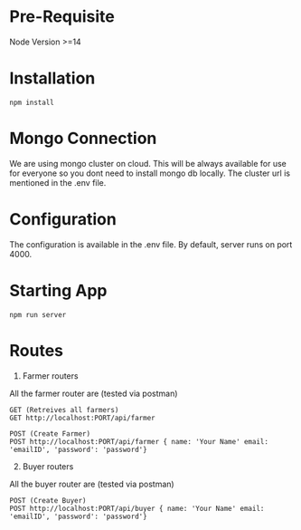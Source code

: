 # Pre-Requisite
Node Version >=14 

# Installation
```
npm install
```

# Mongo Connection
We are using mongo cluster on cloud. This will be always available for use for everyone so you dont need to install mongo db locally. The cluster url is mentioned in the .env file.

# Configuration
The configuration is available in the .env file. By default, server runs on port 4000.

# Starting App
```
npm run server
```

# Routes

1. Farmer routers

All the farmer router are (tested via postman)
```
GET (Retreives all farmers)
GET http://localhost:PORT/api/farmer

POST (Create Farmer)
POST http://localhost:PORT/api/farmer { name: 'Your Name' email: 'emailID', 'password': 'password'}
```

2. Buyer routers

All the buyer router are (tested via postman)
```
POST (Create Buyer)
POST http://localhost:PORT/api/buyer { name: 'Your Name' email: 'emailID', 'password': 'password'}
```

